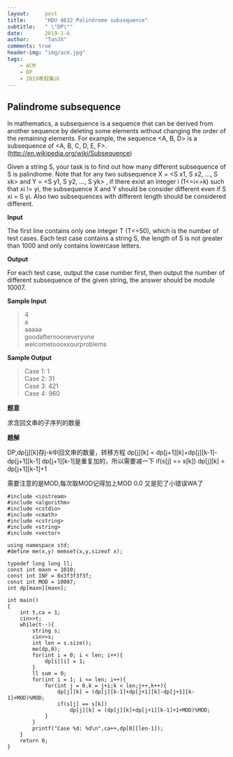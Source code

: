 ```yaml
---
layout:     post
title:      "HDU 4632 Palindrome subsequence"
subtitle:   " \"DP\""
date:       2019-1-6
author:     "TanJX"
comments: true
header-img: "img/acm.jpg"
tags:
    - ACM
    - DP
    - 2019寒假集训
---
```


## Palindrome subsequence

In mathematics, a subsequence is a sequence that can be derived from another sequence by deleting some elements without changing the order of the remaining elements. For example, the sequence <A, B, D> is a subsequence of <A, B, C, D, E, F>. 
(http://en.wikipedia.org/wiki/Subsequence) 

Given a string S, your task is to find out how many different subsequence of S is palindrome. Note that for any two subsequence X = <S x1, S x2, ..., S xk> and Y = <S y1, S y2, ..., S yk> , if there exist an integer i (1<=i<=k) such that xi != yi, the subsequence X and Y should be consider different even if S xi = S yi. Also two subsequences with different length should be considered different.

**Input**

The first line contains only one integer T (T<=50), which is the number of test cases. Each test case contains a string S, the length of S is not greater than 1000 and only contains lowercase letters.

**Output**

For each test case, output the case number first, then output the number of different subsequence of the given string, the answer should be module 10007.

**Sample Input**

>4<br>
a<br>
aaaaa<br>
goodafternooneveryone<br>
welcometoooxxourproblems<br>

**Sample Output**

>Case 1: 1<br>
Case 2: 31<br>
Case 3: 421<br>
Case 4: 960<br>

**题意**

求含回文串的子序列的数量

**题解**

DP,dp[j][k]存j-k中回文串的数量，转移方程
    dp[j][k] = dp[j+1][k]+dp[j][k-1]-dp[j+1][k-1] dp[j+1][k-1]是重复加的，所以需要减一下
if(s[j] == s[k])
    dp[j][k] = dp[j+1][k-1]+1

需要注意的是MOD,每次取MOD记得加上MOD  0.0  又是犯了小错误WA了

```
#include <iostream>
#include <algorithm>
#include <cstdio>
#include <cmath>
#include <cstring>
#include <string>
#include <vector>

using namespace std;
#define me(x,y) memset(x,y,sizeof x);

typedef long long ll;
const int maxn = 1010;
const int INF = 0x3f3f3f3f;
const int MOD = 10007;
int dp[maxn][maxn];

int main()
{
    int t,ca = 1;
    cin>>t;
    while(t--){
        string s;
        cin>>s;
        int len = s.size();
        me(dp,0);
        for(int i = 0; i < len; i++){
            dp[i][i] = 1;
        }
        ll sum = 0;
        for(int i = 1; i <= len; i++){
            for(int j = 0,k = j+i;k < len;j++,k++){
                dp[j][k] = (dp[j][k-1]+dp[j+1][k]-dp[j+1][k-1]+MOD)%MOD;
                if(s[j] == s[k])
                    dp[j][k] = (dp[j][k]+dp[j+1][k-1]+1+MOD)%MOD;
            }
        }
        printf("Case %d: %d\n",ca++,dp[0][len-1]);
    }
    return 0;
}
```